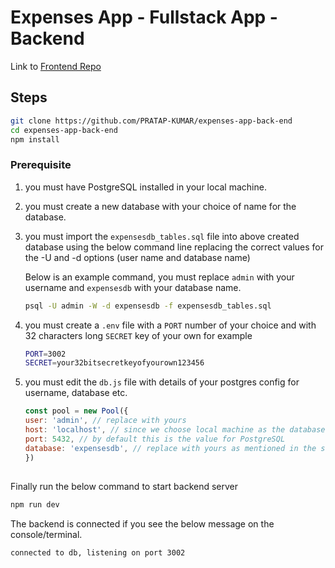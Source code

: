 # Expenses App - Fullstack App - Backend

Link to [Frontend Repo](https://github.com/PRATAP-KUMAR/expenses-app-front-end)

## Steps

```bash
git clone https://github.com/PRATAP-KUMAR/expenses-app-back-end
cd expenses-app-back-end
npm install
```

### Prerequisite
1. you must have PostgreSQL installed in your local machine.
2. you must create a new database with your choice of name for the database.
3. you must import the `expensesdb_tables.sql` file into above created database using the below command line replacing the correct values for the -U and -d options (user name and database name)

    Below is an example command, you must replace `admin` with your username and `expensesdb` with your database name.

    ```bash
    psql -U admin -W -d expensesdb -f expensesdb_tables.sql
    ```
4. you must create a `.env` file with a `PORT` number of your choice and with 32 characters long `SECRET` key of your own for example

    ```bash
    PORT=3002
    SECRET=your32bitsecretkeyofyourown123456
    ```

5. you must edit the `db.js` file with details of your postgres config for username, database etc.

    ```js
    const pool = new Pool({
    user: 'admin', // replace with yours
    host: 'localhost', // since we choose local machine as the database, its always localhost.
    port: 5432, // by default this is the value for PostgreSQL
    database: 'expensesdb', // replace with yours as mentioned in the step 2 above.
    })
    ```

##
Finally run the below command to start backend server
```bash
npm run dev
```

The backend is connected if you see the below message on the console/terminal.
```bash
connected to db, listening on port 3002
```
